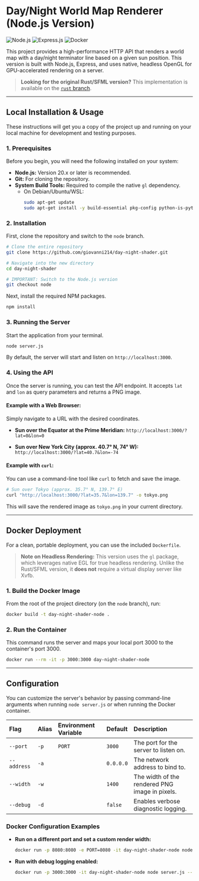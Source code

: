 # Day/Night World Map Renderer (Node.js Version)

![Node.js](https://img.shields.io/badge/Node.js-20.x-339933?style=for-the-badge&logo=nodedotjs)
![Express.js](https://img.shields.io/badge/Express.js-4.x-000000?style=for-the-badge&logo=express)
![Docker](https://img.shields.io/badge/Docker-Ready-2496ED?style=for-the-badge&logo=docker)

This project provides a high-performance HTTP API that renders a world map with a day/night terminator line based on a given sun position. This version is built with Node.js, Express, and uses native, headless OpenGL for GPU-accelerated rendering on a server.

> **Looking for the original Rust/SFML version?**
> This implementation is available on the [`rust` branch](https://github.com/giovanni214/day-night-shader/tree/rust).

---

## Local Installation & Usage

These instructions will get you a copy of the project up and running on your local machine for development and testing purposes.

### 1. Prerequisites

Before you begin, you will need the following installed on your system:

-   **Node.js:** Version 20.x or later is recommended.
-   **Git:** For cloning the repository.
-   **System Build Tools:** Required to compile the native `gl` dependency.
    -   On Debian/Ubuntu/WSL:
        ```bash
        sudo apt-get update
        sudo apt-get install -y build-essential pkg-config python-is-python3
        ```

### 2. Installation

First, clone the repository and switch to the `node` branch.

```bash
# Clone the entire repository
git clone https://github.com/giovanni214/day-night-shader.git

# Navigate into the new directory
cd day-night-shader

# IMPORTANT: Switch to the Node.js version
git checkout node
```

Next, install the required NPM packages.

```bash
npm install
```

### 3. Running the Server

Start the application from your terminal.

```bash
node server.js
```

By default, the server will start and listen on `http://localhost:3000`.

### 4. Using the API

Once the server is running, you can test the API endpoint. It accepts `lat` and `lon` as query parameters and returns a PNG image.

#### **Example with a Web Browser:**

Simply navigate to a URL with the desired coordinates.

-   **Sun over the Equator at the Prime Meridian:**
    `http://localhost:3000/?lat=0&lon=0`

-   **Sun over New York City (approx. 40.7° N, 74° W):**
    `http://localhost:3000/?lat=40.7&lon=-74`

#### **Example with `curl`:**

You can use a command-line tool like `curl` to fetch and save the image.

```bash
# Sun over Tokyo (approx. 35.7° N, 139.7° E)
curl "http://localhost:3000/?lat=35.7&lon=139.7" -o tokyo.png
```
This will save the rendered image as `tokyo.png` in your current directory.

---

## Docker Deployment

For a clean, portable deployment, you can use the included `Dockerfile`.

> **Note on Headless Rendering:**
> This version uses the `gl` package, which leverages native EGL for true headless rendering. Unlike the Rust/SFML version, it **does not** require a virtual display server like Xvfb.

### 1. Build the Docker Image

From the root of the project directory (on the `node` branch), run:

```bash
docker build -t day-night-shader-node .
```

### 2. Run the Container

This command runs the server and maps your local port 3000 to the container's port 3000.

```bash
docker run --rm -it -p 3000:3000 day-night-shader-node
```

---

## Configuration

You can customize the server's behavior by passing command-line arguments when running `node server.js` or when running the Docker container.

| Flag | Alias | Environment Variable | Default | Description |
| :--- | :--- | :--- | :--- | :--- |
| `--port` | `-p` | `PORT` | `3000` | The port for the server to listen on. |
| `--address` | `-a` | | `0.0.0.0` | The network address to bind to. |
| `--width` | `-w` | | `1400` | The width of the rendered PNG image in pixels. |
| `--debug` | `-d` | | `false` | Enables verbose diagnostic logging. |

### Docker Configuration Examples

-   **Run on a different port and set a custom render width:**
    ```bash
    docker run -p 8080:8080 -e PORT=8080 -it day-night-shader-node node server.js --width 2048
    ```

-   **Run with debug logging enabled:**
    ```bash
    docker run -p 3000:3000 -it day-night-shader-node node server.js --debug
    ```
